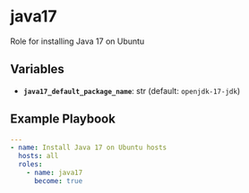 # java17

Role for installing Java 17 on Ubuntu

## Variables

- **`java17_default_package_name`**: str (default: `openjdk-17-jdk`)

## Example Playbook

```yaml
---
- name: Install Java 17 on Ubuntu hosts
  hosts: all
  roles:
    - name: java17
      become: true
```
